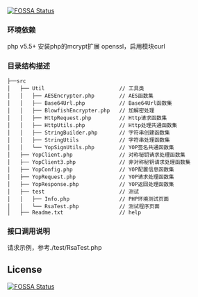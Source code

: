 [![FOSSA Status](https://app.fossa.com/api/projects/git%2Bgithub.com%2Fyop-platform%2Fyop-php-sdk.svg?type=shield)](https://app.fossa.com/projects/git%2Bgithub.com%2Fyop-platform%2Fyop-php-sdk?ref=badge_shield)

### 环境依赖
php v5.5+
安装php的mcrypt扩展 openssl，启用模块curl

### 目录结构描述
```
├──src
│   ├── Util                        // 工具类
│   │   ├── AESEncrypter.php        // AES函数集
│   │   ├── Base64Url.php           // Base64Url函数集
│   │   ├── BlowfishEncrypter.php   // 加解密处理
│   │   ├── HttpRequest.php         // Http请求函数集
│   │   ├── HttpUtils.php           // Http处理共通函数集
│   │   ├── StringBuilder.php       // 字符串创建函数集
│   │   ├── StringUtils             // 字符串处理函数集
│   │   └── YopSignUtils.php        // YOP签名共通函数集
│   ├── YopClient.php               // 对称秘钥请求处理函数集
│   ├── YopClient3.php              // 非对称秘钥请求处理函数集
│   ├── YopConfig.php               // YOP配置信息函数集
│   ├── YopRequest.php              // YOP请求处理函数集
│   ├── YopResponse.php             // YOP返回处理函数集
│   ├── test                        // 测试
│   │   ├── Info.php                // PHP环境测试页面
│   │   └── RsaTest.php             // 测试程序页面
│   ├── Readme.txt                  // help
```
### 接口调用说明
请求示例，参考./test/RsaTest.php

## License
[![FOSSA Status](https://app.fossa.com/api/projects/git%2Bgithub.com%2Fyop-platform%2Fyop-php-sdk.svg?type=large)](https://app.fossa.com/projects/git%2Bgithub.com%2Fyop-platform%2Fyop-php-sdk?ref=badge_large)
